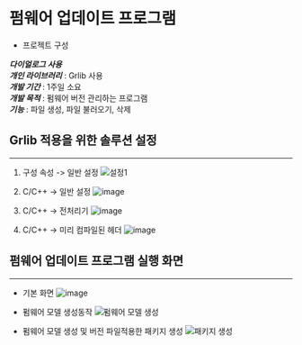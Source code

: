 ﻿# 펌웨어 업데이트 프로그램


* 프로젝트 구성

***다이얼로그 사용***   
***개인 라이브러리*** : Grlib 사용   
***개발 기간*** : 1주일 소요   
***개발 목적*** : 펌웨어 버전 관리하는 프로그램   
***기능*** : 파일 생성, 파일 불러오기, 삭제


## Grlib 적용을 위한 솔루션 설정 
--- 
1. 구성 속성 -> 일반 설정
![설정1](https://user-images.githubusercontent.com/40047360/170233995-8ace9783-cd55-4f82-b15c-2a46b9b41ab2.png)

2. C/C++ -> 일반 설정
![image](https://user-images.githubusercontent.com/40047360/170234322-6ec0238d-113c-475f-af8d-43cba93e971f.png)

3. C/C++ -> 전처리기
![image](https://user-images.githubusercontent.com/40047360/170234705-634ebc35-3ea9-48e9-a989-d5382540b535.png)

4. C/C++ -> 미리 컴파일된 헤더
![image](https://user-images.githubusercontent.com/40047360/170234974-befde68a-2602-4e73-97e8-e261e9f06e39.png)

## 펌웨어 업데이트 프로그램 실행 화면 
--- 
* 기본 화면
![image](https://user-images.githubusercontent.com/40047360/170393126-4d29d825-f0ca-46fd-b325-b45427aefa39.png)

* 펌웨어 모델 생성동작
![펌웨어 모델 생성](https://user-images.githubusercontent.com/40047360/170394921-0eafce6a-5885-47d1-8f93-77b5178ac3f2.gif)

* 펌웨어 모델 생성 및 버전 파일적용한 패키지 생성
![패키지 생성](https://user-images.githubusercontent.com/40047360/170395466-c44fa6fb-3eb0-4dda-afcb-88dd8a739760.gif)